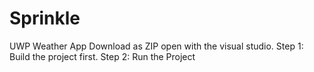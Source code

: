 # Sprinkle
UWP Weather App
Download as ZIP open with the visual studio.
Step 1: Build the project first.
Step 2: Run the Project
